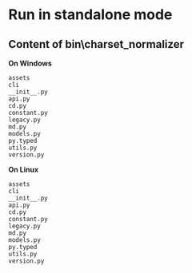 # Run in standalone mode

## Content of bin\charset_normalizer

**On Windows**

```
assets
cli
__init__.py
api.py
cd.py
constant.py
legacy.py
md.py
models.py
py.typed
utils.py
version.py
```

**On Linux**

```
assets
cli
__init__.py
api.py
cd.py
constant.py
legacy.py
md.py
models.py
py.typed
utils.py
version.py
```
